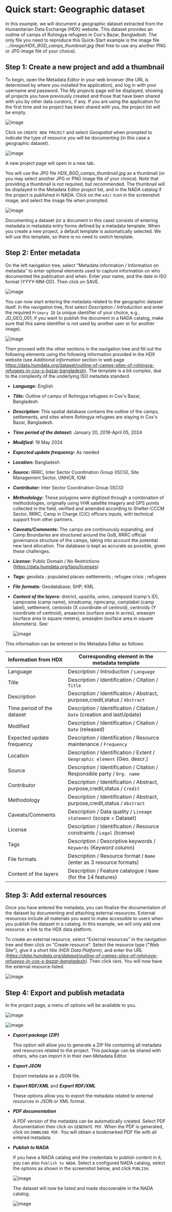 # Quick start: Geographic dataset

In this example, we will document a geographic dataset extracted from the Humanitarian Data Exchange (HDX) website. This dataset provides an outline of camps of Rohingya refugees in Cox's Bazar, Bangladesh. The only file you need to reproduce this Quick-Start example is the image file *.../image/HDX_BGD_camps_thumbnail.jpg* (feel free to use any another PNG or JPG image file of your choice).


## Step 1: Create a new project and add a thumbnail

To begin, open the Metadata Editor in your web browser (the URL is determined by where you installed the application), and log in with your username and password. The *My projects* page will be displayed, showing all projects you have previously created and those that have been shared with you by other data curators, if any. If you are using the application for the first time and no project has been shared with you, the project list will be empty.

![image](img/ME_UG_v1-0-0_quick_start_geographic_project_page.png)

Click on `CREATE NEW PROJECT` and select *Geospatial* when prompted to indicate the type of resource you will be documenting (in this case a geographic dataset).

![image](img/ME_UG_v1-0-0_quick_start_document_create_project_types.png)
  
A new project page will open in a new tab.

You will use the JPG file *HDX_BGD_camps_thumbnail.jpg* as a thumbnail (or you may select another JPG or PNG image file of your choice). Note that providing a thumbnail is not required, but recommended. The thumbnail will be displayed in the Metadata Editor project list, and in the NADA catalog if the project is published in NADA. Click on the `edit` icon in the screenshot image, and select the image file when prompted.

![image](img/ME_UG_v1-0-0_quick_start_geographic_edit_thumbnail.png)

Documenting a dataset (or a document in this case) consists of entering metadata in metadata entry forms defined by a metadata template. When you create a new project, a default template is automatically selected. We will use this template, so there is no need to switch template.


## Step 2: Enter metadata

On the left navigation tree, select "Metadata information / Information on metadata" to enter optional elements used to capture information on who documented the publication and when. Enter your name, and the date in ISO format (YYYY-MM-DD). Then click on SAVE.

![image](img/ME_UG_v1-0-0_quick_start_geographic_metadata_information_save.png)

You can now start entering the metadata related to the geographic dataset itself. In the navigation tree, first select *Description / Introduction* and enter the required `Primary ID` (a unique identifier of your choice, e.g., JD_GEO_001; if you want to publish the document in a NADA catalog, make sure that this same identifier is not used by another user or for another image). 

![image](img/ME_UG_v1-0-0_quick_start_geographic_identifiers.png)

Then proceed with the other sections in the navigation tree and fill out the following elements using the following information provided in the HDX website (see *Additional information* section in web page https://data.humdata.org/dataset/outline-of-camps-sites-of-rohingya-refugees-in-cox-s-bazar-bangladesh). The template is a bit complex, due to the complexity of the underlying ISO metadata standard.
- ***Language:*** English
- ***Title:*** Outline of camps of Rohingya refugees in Cox's Bazar, Bangladesh
- ***Description:*** This spatial database contains the outline of the camps, settlements, and sites where Rohingya refugees are staying in Cox's Bazar, Bangladesh.
- ***Time period of the dataset:*** January 20, 2018-April 05, 2024
- ***Modified:*** 19 May 2024
- ***Expected update frequency:*** As needed
- ***Location:*** Bangladesh
- ***Source:*** RRRC, Inter Sector Coordination Group (ISCG), Site Management Sector, UNHCR, IOM
- ***Contributor:*** Inter Sector Coordination Group (ISCG)
- ***Methodology:*** These polygons were digitized through a combination of methodologies, originally using VHR satellite imagery and GPS points collected in the field, verified and amended according to Shelter-CCCM Sector, RRRC, Camp in Charge (CiC) officers inputs, with technical support from other partners.
- ***Caveats/Comments:*** The camps are continuously expanding, and Camp Boundaries are structured around the GoB, RRRC official governance structure of the camps, taking into account the potential new land allocation. The database is kept as accurate as possible, given these challenges.
- ***License:*** Public Domain / No Restrictions (https://data.humdata.org/faqs/licenses)
- ***Tags:*** geodata ; populated places-settlements ; refugee crisis ; refugees 
- ***File formats:*** Geodatabase; SHP; KML
- ***Content of the layers:*** district, upazilla, union, campssid (camp's ID), campname (camp name), smsdcamp, npmcamp, camplabel (camp label), settlement, centroidx (X coordinate of centroid), centroidy (Y coordinate of centroid), areaacres (surface area in acres), areasqm (surface area in square meters), areasqkm (surface area in square kilometers). See:
  
  ![image](img/ME_UG_v1-0-0_quick_start_geographic_layers_info.png)

This information can be entered in the Metadata Editor as follows:

| Information from HDX      | Corresponding element in the metadata template                              | 
| ------------------------- | ----------------------------------------------------------------------------| 
| Language                  | Description / Introduction / `Language`                                     |
| Title                     | Description / Identification / Citation / `Title`                           |
| Description               | Description / Identification / Abstract, purpose,credit,status / `Abstract` |
| Time period of the dataset| Description / Identification / Citation / `Date` (creation and lastUpdate)  | 
| Modified                  | Description / Identification / Citation / `Date` (released)                 |
| Expected update frequency | Description / Identification / Resource maintenance / `Frequency`           |
| Location                  | Description / Identification / Extent / `Geographic element` (Geo. descr.)  |
| Source                    | Description / Identification / Citation / Responsible party / `Org. name`   |
| Contributor               | Description / Identification / Abstract, purpose,credit,status / `Credit`   | 
| Methodology               | Description / Identification / Abstract, purpose,credit,status / `Abstract` | 
| Caveats/Comments          | Description / Data quality / `Lineage statement` (scope = Dataset)          | 
| License                   | Description / Identification / Resource constraints / `Legal` (license)     | 
| Tags                      | Description / Descriptive keywords / `Keywords` (Keyword column)            | 
| File formats              | Description / Resource format / `Name` (enter as 3 resource formats)        | 
| Content of the layers     | Description / Feature catalogue / `Name` (for the 14 features)              | 


## Step 3: Add external resources

Once you have entered the metadata, you can finalize the documentation of the dataset by documenting and attaching external resources. External resources include all materials you want to make accessible to users when you publish the dataset in a catalog. In this example, we will only add one resource: a link to the HDX data platform. 

To create an external resource, select "External resources" in the navigation tree and then click on "Create resource". Select the resource type ("Web Site"), give it a short title *(HDX Data Platform)*, and enter the URL *(https://data.humdata.org/dataset/outline-of-camps-sites-of-rohingya-refugees-in-cox-s-bazar-bangladesh)*. Then click `SAVE`. You will now have the external resource listed.

![image](img/ME_UG_v1-0-0_quick_start_geographic_external_resource_hdx.png)


## Step 4: Export and publish metadata

In the project page, a menu of options will be available to you.

![image](img/ME_UG_v1-0-0_quick_start_geographic_open_actions_menu.png)

![image](img/ME_UG_v1-0-0_quick_start_geographic_actions_menu.png)

- ***Export package (ZIP)***

  This option will allow you to generate a ZIP file containing all metadata and resources related to the project. This package can be shared with others, who can import it in their own Metadata Editor.

- ***Export JSON***

  Export metadata as a JSON file. 

- ***Export RDF/XML*** and ***Export RDF/XML***

  These options allow you to export the metadata related to external resources in JSON or XML format.

- ***PDF documentation***

  A PDF version of the metadata can be automatically created. Select PDF documentation then click on `GENERATE PDF`. When the PDF is generated, click on `DOWNLOAD PDF`. You will obtain a bookmarked PDF file with all entered metadata. 

- ***Publish to NADA***

  If you have a NADA catalog and the credentials to publish content in it, you can also `Publish to NADA`. Select a configured NADA catalog, select the options as shown in the screenshot below, and click `PUBLISH`.

  ![image](img/ME_UG_v1-0-0_quick_start_geographic_publish_to_NADA.png)

  The dataset will now be listed and made discoverable in the NADA catalog. 

  ![image](img/ME_UG_v1-0-0_quick_start_geographic_in_NADA.png)

